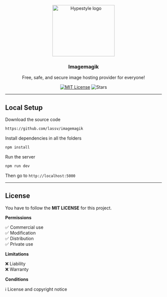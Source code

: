 <p align="center">
  <a href="https://www.imagemagik.tk">
    <img src="https://www.imagemagik.tk/uploads/VkMa5yca1tMH9Pq-upload.png" alt="Hypestyle logo" width="200" height="165">
  </a>
</p>

<h3 align="center">Imagemagik</h3>

<p align="center">
  Free, safe, and secure image hosting provider for everyone!
  <br>

<div align="center">

[![MIT License](https://img.shields.io/apm/l/atomic-design-ui.svg?style=for-the-badge)](https://github.com/lassv/imagemagik/blob/master/LICENSE)
![Stars](https://img.shields.io/github/stars/lassv/imagemagik?style=for-the-badge)

</div>

---

## Local Setup

Download the source code

```bash
https://github.com/lassv/imagemagik
```

Install dependencies in all the folders

```bash
npm install
```

Run the server

```bash
npm run dev
```

Then go to <code>http://localhost:5000</code>

---

## License

You have to follow the **MIT LICENSE** for this project.

**Permissions**


 ✅ Commercial use <br>
 ✅ Modification <br>
 ✅ Distribution <br>
 ✅ Private use <br>

 
**Limitations**

 ❌ Liability <br>
 ❌ Warranty <br>
 
**Conditions**

ℹ️ License and copyright notice
